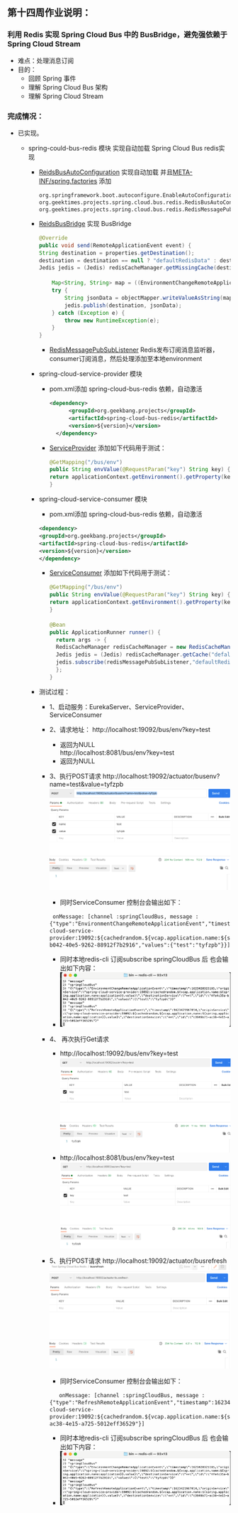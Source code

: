 ## 第十四周作业说明：
### 利用 Redis 实现 Spring Cloud Bus 中的 BusBridge，避免强依赖于 Spring Cloud Stream
- 难点：处理消息订阅
- 目的：
  - 回顾 Spring 事件
  - 理解 Spring Cloud Bus 架构
  - 理解 Spring Cloud Stream


### 完成情况：
- 已实现。

  - spring-could-bus-redis 模块 实现自动加载 Spring Cloud Bus redis实现
    - [ReidsBusAutoConfiguration](https://gitee.com/ty-fzpb/geekbang-java/tree/soa/user-platform/spring-cloud-projects/spring-cloud-bus-redis/src/main/java/org/geektimes/projects/spring/cloud/bus/redis/RedisBusAutoConfiguration.java) 实现自动加载
      并且[META-INF/spring.factories](https://gitee.com/ty-fzpb/geekbang-java/tree/soa/user-platform/spring-cloud-projects/spring-cloud-bus-redis/src/main/resources/META-INF/spring.factories) 添加
      ```properties
      org.springframework.boot.autoconfigure.EnableAutoConfiguration=\
      org.geektimes.projects.spring.cloud.bus.redis.RedisBusAutoConfiguration,\
      org.geektimes.projects.spring.cloud.bus.redis.RedisMessagePubSubListener
      ```
    - [ReidsBusBridge](https://gitee.com/ty-fzpb/geekbang-java/tree/soa/user-platform/spring-cloud-projects/spring-cloud-bus-redis/src/main/java/org/geektimes/projects/spring/cloud/bus/redis/RedisBusBridge.java) 实现 BusBridge
      ```java
      @Override
      public void send(RemoteApplicationEvent event) {
      String destination = properties.getDestination();
      destination = destination == null ? "defaultRedisData" : destination;
      Jedis jedis = (Jedis) redisCacheManager.getMissingCache(destination).getNativeCache();
  
          Map<String, String> map = ((EnvironmentChangeRemoteApplicationEvent) event).getValues();
          try {
              String jsonData = objectMapper.writeValueAsString(map);
              jedis.publish(destination, jsonData);
          } catch (Exception e) {
              throw new RuntimeException(e);
          }
      }
      ```
      - [RedisMessagePubSubListener](https://gitee.com/ty-fzpb/geekbang-java/tree/soa/user-platform/spring-cloud-projects/spring-cloud-bus-redis/src/main/java/org/geektimes/projects/spring/cloud/bus/redis/RedisMessagePubSubListener.java) Redis发布订阅消息监听器，consumer订阅消息，然后处理添加至本地environment
    - spring-cloud-service-provider 模块
      - pom.xml添加 spring-cloud-bus-redis 依赖，自动激活
        ```xml
        <dependency>
              <groupId>org.geekbang.projects</groupId>
              <artifactId>spring-cloud-bus-redis</artifactId>
              <version>${version}</version>
          </dependency>
        ```
      - [ServiceProvider](https://gitee.com/ty-fzpb/geekbang-java/tree/soa/user-platform/spring-cloud-projects/spring-cloud-service-provider/src/main/java/org/geektimes/projects/spring/cloud/service/provider/ServiceProvider.java) 添加如下代码用于测试：
        ```java
        @GetMapping("/bus/env")
        public String envValue(@RequestParam("key") String key) {
        return applicationContext.getEnvironment().getProperty(key, "NULL");
        }
        ```

    - spring-cloud-service-consumer 模块
      - pom.xml添加 spring-cloud-bus-redis 依赖，自动激活
      ```xml
      <dependency>
      <groupId>org.geekbang.projects</groupId>
      <artifactId>spring-cloud-bus-redis</artifactId>
      <version>${version}</version>
      </dependency>
      ```
      - [ServiceConsumer](https://gitee.com/ty-fzpb/geekbang-java/tree/soa/user-platform/spring-cloud-projects/spring-cloud-service-consumer/src/main/java/org/geektimes/projects/spring/cloud/service/consumer/ServiceConsumer.java) 添加如下代码用于测试：
        ```java
        @GetMapping("/bus/env")
        public String envValue(@RequestParam("key") String key) {
        return applicationContext.getEnvironment().getProperty(key, "NULL");
        }
        
        @Bean
        public ApplicationRunner runner() {
          return args -> {
          RedisCacheManager redisCacheManager = new RedisCacheManager(DEFAULT_REDIS_CONNECTION_STRING);
          Jedis jedis = (Jedis) redisCacheManager.getCache("defalut").getNativeCache();
          jedis.subscribe(redisMessagePubSubListener,"defaultRedisData","springCloudBus");
          };
        }
        ```
    - 测试过程：
      - 1、启动服务：EurekaServer、ServiceProvider、ServiceConsumer
      - 2、请求地址：
        http://localhost:19092/bus/env?key=test 
        - 返回为NULL   
        http://localhost:8081/bus/env?key=test
        - 返回为NULL  
      - 3、执行POST请求 http://localhost:19092/actuator/busenv?name=test&value=tyfzpb
          ![img.png](img.png)
          - 同时ServiceConsumer 控制台会输出如下：
          ```shell
           onMessage: [channel :springCloudBus, message : {"type":"EnvironmentChangeRemoteApplicationEvent","timestamp":1623420325185,"originService":"spring-cloud-service-provider:19092:${cachedrandom.${vcap.application.name:${spring.application.name:application}}.value}","destinationService":"**","id":"4fe4c35a-b042-40e5-9262-88912f7b2916","values":{"test":"tyfzpb"}}]
          ``` 
          - 同时本地redis-cli 订阅subscribe  springCloudBus 后 也会输出如下内容：
           - ![img_4.png](img_4.png)
      - 4、 再次执行Get请求 
        - http://localhost:19092/bus/env?key=test
          ![img_1.png](img_1.png)
        - http://localhost:8081/bus/env?key=test
          ![img_2.png](img_2.png)
      
      - 5、执行POST请求 http://localhost:19092/actuator/busrefresh
        ![img_5.png](img_5.png)
        - 同时ServiceConsumer 控制台会输出如下：
        ```shell
           onMessage: [channel :springCloudBus, message : {"type":"RefreshRemoteApplicationEvent","timestamp":1623421967814,"originService":"spring-cloud-service-provider:19092:${cachedrandom.${vcap.application.name:${spring.application.name:application}}.value}","destinationService":"**","id":"c3949b71-ac38-4e15-a725-5012eff36529"}]
         ```
        - 同时本地redis-cli 订阅subscribe  springCloudBus 后 也会输出如下内容：
        - ![img_4.png](img_4.png)
  